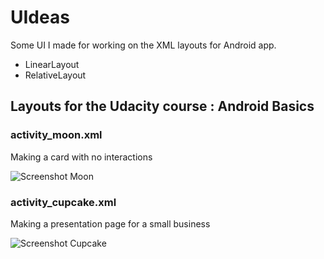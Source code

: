 # UIdeas

Some UI I made for working on the XML layouts for Android app.
* LinearLayout
* RelativeLayout

## Layouts for the Udacity course : Android Basics

### activity_moon.xml
Making a card with no interactions

![Screenshot Moon](http://www.lollie.fr/android/Screenshot-mooncard.png)

### activity_cupcake.xml
Making a presentation page for a small business

![Screenshot Cupcake](http://www.lollie.fr/android/Screenshot-cupcakes.png)

